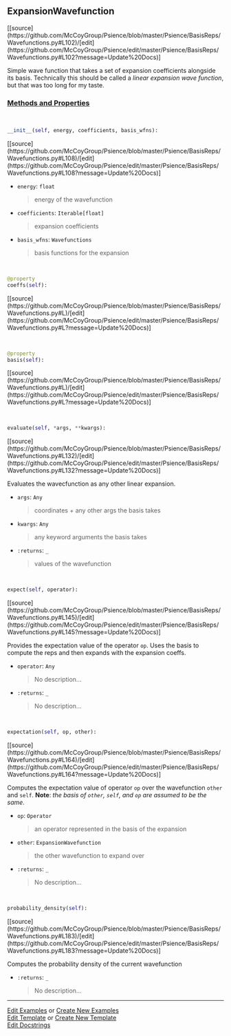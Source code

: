 ## <a id="Psience.BasisReps.Wavefunctions.ExpansionWavefunction">ExpansionWavefunction</a> 
<div class="docs-source-link" markdown="1">
[[source](https://github.com/McCoyGroup/Psience/blob/master/Psience/BasisReps/Wavefunctions.py#L102)/[edit](https://github.com/McCoyGroup/Psience/edit/master/Psience/BasisReps/Wavefunctions.py#L102?message=Update%20Docs)]
</div>

Simple wave function that takes a set of expansion coefficients alongside its basis.
Technically this should be called a _linear expansion wave function_, but
that was too long for my taste.

<div class="collapsible-section">
 <div class="collapsible-section collapsible-section-header" markdown="1">
 
### <a class="collapse-link" data-toggle="collapse" href="#methods">Methods and Properties</a> <a class="float-right" data-toggle="collapse" href="#methods"><i class="fa fa-chevron-down"></i></a>

 </div>
 <div class="collapsible-section collapsible-section-body collapse" id="methods" markdown="1">

<a id="Psience.BasisReps.Wavefunctions.ExpansionWavefunction.__init__" class="docs-object-method">&nbsp;</a> 
```python
__init__(self, energy, coefficients, basis_wfns): 
```
<div class="docs-source-link" markdown="1">
[[source](https://github.com/McCoyGroup/Psience/blob/master/Psience/BasisReps/Wavefunctions.py#L108)/[edit](https://github.com/McCoyGroup/Psience/edit/master/Psience/BasisReps/Wavefunctions.py#L108?message=Update%20Docs)]
</div>


- `energy`: `float`
    >energy of the wavefunction
- `coefficients`: `Iterable[float]`
    >expansion coefficients
- `basis_wfns`: `Wavefunctions`
    >basis functions for the expansion

<a id="Psience.BasisReps.Wavefunctions.ExpansionWavefunction.coeffs" class="docs-object-method">&nbsp;</a> 
```python
@property
coeffs(self): 
```
<div class="docs-source-link" markdown="1">
[[source](https://github.com/McCoyGroup/Psience/blob/master/Psience/BasisReps/Wavefunctions.py#L)/[edit](https://github.com/McCoyGroup/Psience/edit/master/Psience/BasisReps/Wavefunctions.py#L?message=Update%20Docs)]
</div>

<a id="Psience.BasisReps.Wavefunctions.ExpansionWavefunction.basis" class="docs-object-method">&nbsp;</a> 
```python
@property
basis(self): 
```
<div class="docs-source-link" markdown="1">
[[source](https://github.com/McCoyGroup/Psience/blob/master/Psience/BasisReps/Wavefunctions.py#L)/[edit](https://github.com/McCoyGroup/Psience/edit/master/Psience/BasisReps/Wavefunctions.py#L?message=Update%20Docs)]
</div>

<a id="Psience.BasisReps.Wavefunctions.ExpansionWavefunction.evaluate" class="docs-object-method">&nbsp;</a> 
```python
evaluate(self, *args, **kwargs): 
```
<div class="docs-source-link" markdown="1">
[[source](https://github.com/McCoyGroup/Psience/blob/master/Psience/BasisReps/Wavefunctions.py#L132)/[edit](https://github.com/McCoyGroup/Psience/edit/master/Psience/BasisReps/Wavefunctions.py#L132?message=Update%20Docs)]
</div>

Evaluates the wavecfunction as any other linear expansion.
- `args`: `Any`
    >coordinates + any other args the basis takes
- `kwargs`: `Any`
    >any keyword arguments the basis takes
- `:returns`: `_`
    >values of the wavefunction

<a id="Psience.BasisReps.Wavefunctions.ExpansionWavefunction.expect" class="docs-object-method">&nbsp;</a> 
```python
expect(self, operator): 
```
<div class="docs-source-link" markdown="1">
[[source](https://github.com/McCoyGroup/Psience/blob/master/Psience/BasisReps/Wavefunctions.py#L145)/[edit](https://github.com/McCoyGroup/Psience/edit/master/Psience/BasisReps/Wavefunctions.py#L145?message=Update%20Docs)]
</div>

Provides the expectation value of the operator `op`.
        Uses the basis to compute the reps and then expands with the expansion coeffs.
- `operator`: `Any`
    >No description...
- `:returns`: `_`
    >No description...

<a id="Psience.BasisReps.Wavefunctions.ExpansionWavefunction.expectation" class="docs-object-method">&nbsp;</a> 
```python
expectation(self, op, other): 
```
<div class="docs-source-link" markdown="1">
[[source](https://github.com/McCoyGroup/Psience/blob/master/Psience/BasisReps/Wavefunctions.py#L164)/[edit](https://github.com/McCoyGroup/Psience/edit/master/Psience/BasisReps/Wavefunctions.py#L164?message=Update%20Docs)]
</div>

Computes the expectation value of operator `op` over the wavefunction `other` and `self`.
        **Note**: _the basis of `other`, `self`, and `op` are assumed to be the same_.
- `op`: `Operator`
    >an operator represented in the basis of the expansion
- `other`: `ExpansionWavefunction`
    >the other wavefunction to expand over
- `:returns`: `_`
    >No description...

<a id="Psience.BasisReps.Wavefunctions.ExpansionWavefunction.probability_density" class="docs-object-method">&nbsp;</a> 
```python
probability_density(self): 
```
<div class="docs-source-link" markdown="1">
[[source](https://github.com/McCoyGroup/Psience/blob/master/Psience/BasisReps/Wavefunctions.py#L183)/[edit](https://github.com/McCoyGroup/Psience/edit/master/Psience/BasisReps/Wavefunctions.py#L183?message=Update%20Docs)]
</div>

Computes the probability density of the current wavefunction
- `:returns`: `_`
    >No description...

 </div>
</div>




___

[Edit Examples](https://github.com/McCoyGroup/Psience/edit/gh-pages/ci/examples/Psience/BasisReps/Wavefunctions/ExpansionWavefunction.md) or 
[Create New Examples](https://github.com/McCoyGroup/Psience/new/gh-pages/?filename=ci/examples/Psience/BasisReps/Wavefunctions/ExpansionWavefunction.md) <br/>
[Edit Template](https://github.com/McCoyGroup/Psience/edit/gh-pages/ci/docs/Psience/BasisReps/Wavefunctions/ExpansionWavefunction.md) or 
[Create New Template](https://github.com/McCoyGroup/Psience/new/gh-pages/?filename=ci/docs/templates/Psience/BasisReps/Wavefunctions/ExpansionWavefunction.md) <br/>
[Edit Docstrings](https://github.com/McCoyGroup/Psience/edit/master/Psience/BasisReps/Wavefunctions.py#L102?message=Update%20Docs)